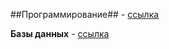 ##Программирование## - [ссылка](https://github.com/your-programming-repo)

**Базы данных** - [ссылка](https://github.com/your-database-repo)
